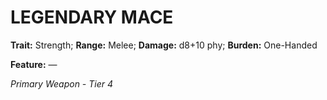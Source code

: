 ﻿---
tags:
  - Item
  - Weapon
name: 'LEGENDARY MACE'
trait: 'Strength'
range: 'Melee'
damage: 'd8+10 phy'
burden: 'One-Handed'
feat_name: 
feat_text: 
primary_or_secondary: 'Primary Weapon'
tier: 4
---

# LEGENDARY MACE

**Trait:** Strength; **Range:** Melee; **Damage:** d8+10 phy; **Burden:** One-Handed

**Feature:** —

*Primary Weapon - Tier 4*
